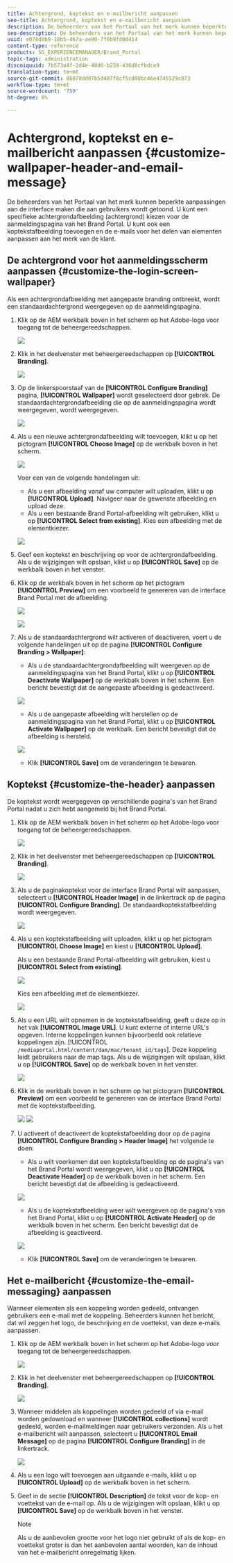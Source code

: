 ```yaml
---
title: Achtergrond, koptekst en e-mailbericht aanpassen
seo-title: Achtergrond, koptekst en e-mailbericht aanpassen
description: De beheerders van het Portaal van het merk kunnen beperkte aanpassingen aan de interface maken die aan gebruikers wordt getoond. U kunt een specifieke achtergrondafbeelding (achtergrond) kiezen voor de aanmeldingspagina van het Brand Portal. U kunt ook een koptekstafbeelding toevoegen en de e-mails voor het delen van elementen aanpassen aan het merk van de klant.
seo-description: De beheerders van het Portaal van het merk kunnen beperkte aanpassingen aan de interface maken die aan gebruikers wordt getoond. U kunt een specifieke achtergrondafbeelding (achtergrond) kiezen voor de aanmeldingspagina van het Brand Portal. U kunt ook een koptekstafbeelding toevoegen en de e-mails voor het delen van elementen aanpassen aan het merk van de klant.
uuid: e078d0b9-18b5-467a-ae90-7f0b9fd0d414
content-type: reference
products: SG_EXPERIENCEMANAGER/Brand_Portal
topic-tags: administration
discoiquuid: 7b573a4f-2d4e-48d6-b259-436d0cfbdce9
translation-type: tm+mt
source-git-commit: 86078dd07b5d487f8cf5cd08bc46e4745529c873
workflow-type: tm+mt
source-wordcount: '759'
ht-degree: 0%

---
```



# Achtergrond, koptekst en e-mailbericht aanpassen {#customize-wallpaper-header-and-email-message}

De beheerders van het Portaal van het merk kunnen beperkte aanpassingen aan de interface maken die aan gebruikers wordt getoond. U kunt een specifieke achtergrondafbeelding (achtergrond) kiezen voor de aanmeldingspagina van het Brand Portal. U kunt ook een koptekstafbeelding toevoegen en de e-mails voor het delen van elementen aanpassen aan het merk van de klant.

## De achtergrond voor het aanmeldingsscherm aanpassen {#customize-the-login-screen-wallpaper}

Als een achtergrondafbeelding met aangepaste branding ontbreekt, wordt een standaardachtergrond weergegeven op de aanmeldingspagina.

1. Klik op de AEM werkbalk boven in het scherm op het Adobe-logo voor toegang tot de beheergereedschappen.

   ![](assets/aemlogo.png)

1. Klik in het deelvenster met beheergereedschappen op **[!UICONTROL Branding]**.


   ![](assets/admin-tools-panel-10.png)

1. Op de linkerspoorstaaf van de **[!UICONTROL Configure Branding]** pagina, **[!UICONTROL Wallpaper]** wordt geselecteerd door gebrek. De standaardachtergrondafbeelding die op de aanmeldingspagina wordt weergegeven, wordt weergegeven.

   ![](assets/default_wallpaper.png)

1. Als u een nieuwe achtergrondafbeelding wilt toevoegen, klikt u op het pictogram **[!UICONTROL Choose Image]** op de werkbalk boven in het scherm.

   ![](assets/choose_wallpaperimage.png)

   Voer een van de volgende handelingen uit:

   * Als u een afbeelding vanaf uw computer wilt uploaden, klikt u op **[!UICONTROL Upload]**. Navigeer naar de gewenste afbeelding en upload deze.
   * Als u een bestaande Brand Portal-afbeelding wilt gebruiken, klikt u op **[!UICONTROL Select from existing]**. Kies een afbeelding met de elementkiezer.

   ![](assets/asset-picker.png)

1. Geef een koptekst en beschrijving op voor de achtergrondafbeelding. Als u de wijzigingen wilt opslaan, klikt u op **[!UICONTROL Save]** op de werkbalk boven in het venster.

1. Klik op de werkbalk boven in het scherm op het pictogram **[!UICONTROL Preview]** om een voorbeeld te genereren van de interface Brand Portal met de afbeelding.

   ![](assets/chlimage_1.png)

   ![](assets/custom-wallpaper-preview.png)

1. Als u de standaardachtergrond wilt activeren of deactiveren, voert u de volgende handelingen uit op de pagina **[!UICONTROL Configure Branding > Wallpaper]**:

   * Als u de standaardachtergrondafbeelding wilt weergeven op de aanmeldingspagina van het Brand Portal, klikt u op **[!UICONTROL Deactivate Wallpaper]** op de werkbalk boven in het scherm. Een bericht bevestigt dat de aangepaste afbeelding is gedeactiveerd.

   ![](assets/chlimage_1-1.png)

   * Als u de aangepaste afbeelding wilt herstellen op de aanmeldingspagina van het Brand Portal, klikt u op **[!UICONTROL Activate Wallpaper]** op de werkbalk. Een bericht bevestigt dat de afbeelding is hersteld.

   ![](assets/chlimage_1-2.png)

   * Klik **[!UICONTROL Save]** om de veranderingen te bewaren.



## Koptekst {#customize-the-header} aanpassen

De koptekst wordt weergegeven op verschillende pagina&#39;s van het Brand Portal nadat u zich hebt aangemeld bij het Brand Portal.

1. Klik op de AEM werkbalk boven in het scherm op het Adobe-logo voor toegang tot de beheergereedschappen.

   ![](assets/aemlogo.png)

1. Klik in het deelvenster met beheergereedschappen op **[!UICONTROL Branding]**.

   ![](assets/admin-tools-panel-11.png)

1. Als u de paginakoptekst voor de interface Brand Portal wilt aanpassen, selecteert u **[!UICONTROL Header Image]** in de linkertrack op de pagina **[!UICONTROL Configure Branding]**. De standaardkoptekstafbeelding wordt weergegeven.

   ![](assets/default-header.png)

1. Als u een koptekstafbeelding wilt uploaden, klikt u op het pictogram **[!UICONTROL Choose Image]** en kiest u **[!UICONTROL Upload]**.

   Als u een bestaande Brand Portal-afbeelding wilt gebruiken, kiest u **[!UICONTROL Select from existing]**.

   ![](assets/choose_wallpaperimage-1.png)

   Kies een afbeelding met de elementkiezer.

   ![](assets/asset-picker-header.png)

1. Als u een URL wilt opnemen in de koptekstafbeelding, geeft u deze op in het vak **[!UICONTROL Image URL]**. U kunt externe of interne URL&#39;s opgeven. Interne koppelingen kunnen bijvoorbeeld ook relatieve koppelingen zijn.
   [!UICONTROL `/mediaportal.html/content/dam/mac/tenant_id/tags`].
Deze koppeling leidt gebruikers naar de map tags.
Als u de wijzigingen wilt opslaan, klikt u op **[!UICONTROL Save]** op de werkbalk boven in het venster.

   ![](assets/configure_brandingheaderimageurl.png)

1. Klik in de werkbalk boven in het scherm op het pictogram **[!UICONTROL Preview]** om een voorbeeld te genereren van de interface Brand Portal met de koptekstafbeelding.

   ![](assets/chlimage_1-3.png)
   ![](assets/custom_header_preview.png)

1. U activeert of deactiveert de koptekstafbeelding door op de pagina **[!UICONTROL Configure Branding > Header Image]** het volgende te doen:

   * Als u wilt voorkomen dat een koptekstafbeelding op de pagina&#39;s van het Brand Portal wordt weergegeven, klikt u op **[!UICONTROL Deactivate Header]** op de werkbalk boven in het scherm. Een bericht bevestigt dat de afbeelding is gedeactiveerd.

   ![](assets/chlimage_1-4.png)

   * Als u de koptekstafbeelding weer wilt weergeven op de pagina&#39;s van het Brand Portal, klikt u op **[!UICONTROL Activate Header]** op de werkbalk boven in het scherm. Een bericht bevestigt dat de afbeelding is geactiveerd.

   ![](assets/chlimage_1-5.png)

   * Klik **[!UICONTROL Save]** om de veranderingen te bewaren.



## Het e-mailbericht {#customize-the-email-messaging} aanpassen

Wanneer elementen als een koppeling worden gedeeld, ontvangen gebruikers een e-mail met de koppeling. Beheerders kunnen het bericht, dat wil zeggen het logo, de beschrijving en de voettekst, van deze e-mails aanpassen.

1. Klik op de AEM werkbalk boven in het scherm op het Adobe-logo voor toegang tot de beheergereedschappen.

   ![](assets/aemlogo.png)

1. Klik in het deelvenster met beheergereedschappen op **[!UICONTROL Branding]**.

   ![](assets/admin-tools-panel-12.png)

1. Wanneer middelen als koppelingen worden gedeeld of via e-mail worden gedownload en wanneer **[!UICONTROL collections]** wordt gedeeld, worden e-mailmeldingen naar gebruikers verzonden. Als u het e-mailbericht wilt aanpassen, selecteert u **[!UICONTROL Email Message]** op de pagina **[!UICONTROL Configure Branding]** in de linkertrack.

   ![](assets/configure-branding-page-email.png)

1. Als u een logo wilt toevoegen aan uitgaande e-mails, klikt u op **[!UICONTROL Upload]** op de werkbalk boven in het scherm.

1. Geef in de sectie **[!UICONTROL Description]** de tekst voor de kop- en voettekst van de e-mail op. Als u de wijzigingen wilt opslaan, klikt u op **[!UICONTROL Save]** op de werkbalk boven in het venster.

   >[!NOTE]
   >
   >Als u de aanbevolen grootte voor het logo niet gebruikt of als de kop- en voettekst groter is dan het aanbevolen aantal woorden, kan de inhoud van het e-mailbericht onregelmatig lijken.
